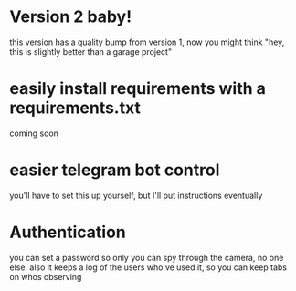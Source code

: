 # Version 2 baby!
this version has a quality bump from version 1, now you might think "hey, this is slightly better than a garage project"

# easily install requirements with a requirements.txt
coming soon

# easier telegram bot control
you'll have to set this up yourself, but I'll put instructions eventually

# Authentication
you can set a password so only you can spy through the camera, no one else. also it keeps a log of the users who've used it, so you can keep tabs on whos observing
